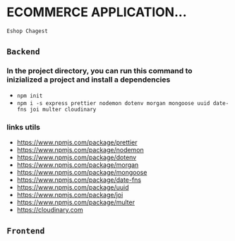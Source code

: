 # ECOMMERCE APPLICATION...

`Eshop Chagest`

## `Backend`

### In the project directory, you can run this command to inizialized a project and install a dependencies

-   `npm init`
-   `npm i -s express prettier nodemon dotenv morgan mongoose uuid date-fns joi multer cloudinary`

### links utils

-   https://www.npmjs.com/package/prettier
-   https://www.npmjs.com/package/nodemon
-   https://www.npmjs.com/package/dotenv
-   https://www.npmjs.com/package/morgan
-   https://www.npmjs.com/package/mongoose
-   https://www.npmjs.com/package/date-fns
-   https://www.npmjs.com/package/uuid
-   https://www.npmjs.com/package/joi
-   https://www.npmjs.com/package/multer
-   https://cloudinary.com

## `Frontend`
